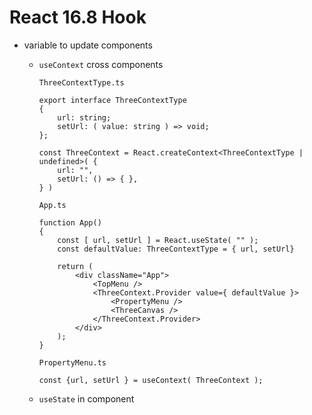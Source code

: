 # React 16.8 Hook

- variable to update components
    -  `useContext` cross components

        `ThreeContextType.ts`
        ```
        export interface ThreeContextType
        {   
            url: string;
            setUrl: ( value: string ) => void;   
        };

        const ThreeContext = React.createContext<ThreeContextType | undefined>( {
            url: "",
            setUrl: () => { },
        } )
        ```

        `App.ts`
        ```
        function App()
        {
            const [ url, setUrl ] = React.useState( "" );
            const defaultValue: ThreeContextType = { url, setUrl}

            return (            
                <div className="App">
                    <TopMenu />
                    <ThreeContext.Provider value={ defaultValue }>
                        <PropertyMenu />
                        <ThreeCanvas />
                    </ThreeContext.Provider>
                </div>
            );
        }
        ```

        `PropertyMenu.ts`
        ```
        const {url, setUrl } = useContext( ThreeContext );
        ```

    -  `useState` in component